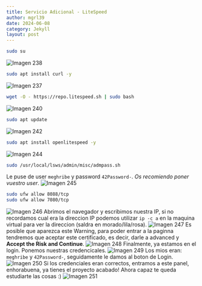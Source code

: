 ```yaml
---
title: Servicio Adicional - LiteSpeed
author: mgrl39
date: 2024-06-08
category: Jekyll
layout: post
---
```


```bash
sudo su
```
![Imagen 238](https://raw.githubusercontent.com/mgrl39/Born2BeRoot/main/steps/b2br_img_238.png)
```bash
sudo apt install curl -y
```
![Imagen 237](https://raw.githubusercontent.com/mgrl39/Born2BeRoot/main/steps/b2br_img_237.png)
```bash
wget -O - https://repo.litespeed.sh | sudo bash
```
![Imagen 240](https://raw.githubusercontent.com/mgrl39/Born2BeRoot/main/steps/b2br_img_240.png)
```bash
sudo apt update
```
![Imagen 242](https://raw.githubusercontent.com/mgrl39/Born2BeRoot/main/steps/b2br_img_242.png)
```bash
sudo apt install openlitespeed -y
```
![Imagen 244](https://raw.githubusercontent.com/mgrl39/Born2BeRoot/main/steps/b2br_img_244.png)
```bash
sudo /usr/local/lsws/admin/misc/admpass.sh
```
Le puse de user `meghribe` y password `42Password-`. _Os recomiendo poner vuestro user_.
![Imagen 245](https://raw.githubusercontent.com/mgrl39/Born2BeRoot/main/steps/b2br_img_245.png)
```bash
sudo ufw allow 8088/tcp
sudo ufw allow 7080/tcp
``` 
![Imagen 246](https://raw.githubusercontent.com/mgrl39/Born2BeRoot/main/steps/b2br_img_246.png)
Abrimos el navegador y escribimos nuestra IP, si no recordamos cual era la direccion IP podemos utilizar `ip -c a` en la maquina virtual para ver la direccion (saldra en morado/lila/rosa).
![Imagen 247](https://raw.githubusercontent.com/mgrl39/Born2BeRoot/main/steps/b2br_img_247.png)
Es posible que aparezca este Warning, para poder entrar a la paginna tendremos que aceptar este certificado, es decir, darle a advanced y **Accept the Risk and Continue**. 
![Imagen 248](https://raw.githubusercontent.com/mgrl39/Born2BeRoot/main/steps/b2br_img_248.png)
Finalmente, ya estamos en el login. Ponemos nuestras credencicales.
![Imagen 249](https://raw.githubusercontent.com/mgrl39/Born2BeRoot/main/steps/b2br_img_249.png)
Los mios eran: `meghribe` y `42Password-`, seguidamente le damos al boton de Login.
![Imagen 250](https://raw.githubusercontent.com/mgrl39/Born2BeRoot/main/steps/b2br_img_250.png)
Si los credenciales eran correctos, entramos a este panel, enhorabuena, ya tienes el proyecto acabado!
Ahora capaz te queda estudiarte las cosas :)
![Imagen 251](https://raw.githubusercontent.com/mgrl39/Born2BeRoot/main/steps/b2br_img_251.png)
